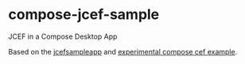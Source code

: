 # compose-jcef-sample

JCEF in a Compose Desktop App

Based on the [jcefsampleapp](https://github.com/jcefmaven/jcefsampleapp/) and [experimental compose cef example](https://github.com/JetBrains/compose-jb/tree/master/experimental/cef).
